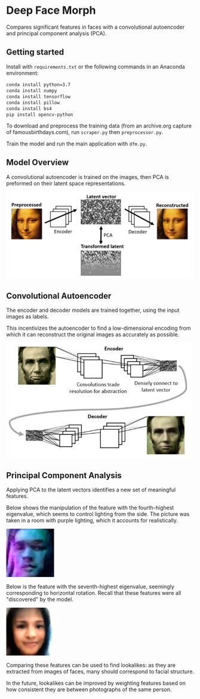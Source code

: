 # Deep Face Morph

Compares significant features in faces with a convolutional autoencoder and principal component analysis (PCA).

## Getting started

Install with `requirements.txt` or the following commands in an Anaconda environment:

```
conda install python=3.7
conda install numpy
conda install tensorflow
conda install pillow
conda install bs4
pip install opencv-python
```

To download and preprocess the training data (from an archive.org capture of famousbirthdays.com), run `scraper.py` then `preprocessor.py`.

Train the model and run the main application with `dfm.py`.

## Model Overview

A convolutional autoencoder is trained on the images, then PCA is preformed on their latent space representations.

<img src='assets/model.png' width='530'/>

## Convolutional Autoencoder

The encoder and decoder models are trained together, using the input images as labels.

This incentivizes the autoencoder to find a low-dimensional encoding from which it can reconstruct the original images as accurately as possible.

<img src='assets/convolutional-autoencoder.png' width='500'/>

## Principal Component Analysis

Applying PCA to the latent vectors identifies a new set of meaningful features.

Below shows the manipulation of the feature with the fourth-highest eigenvalue, which seems to control lighting from the side. The picture was taken in a room with purple lighting, which it accounts for realistically.

<img src='assets/component.gif' width='128'/>

Below is the feature with the seventh-highest eigenvalue, seemingly corresponding to horizontal rotation. Recall that these features were all "discovered" by the model.

<img src='assets/component2.gif' width='128'/>

Comparing these features can be used to find lookalikes: as they are extracted from images of faces, many should correspond to facial structure.

In the future, lookalikes can be improved by weighting features based on how consistent they are between photographs of the same person.
